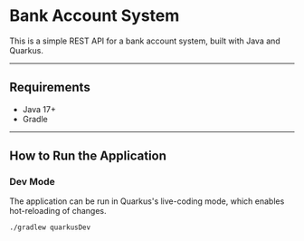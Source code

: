 # Bank Account System

This is a simple REST API for a bank account system, built with Java and Quarkus.

---

## Requirements

*   Java 17+
*   Gradle

---

## How to Run the Application

### Dev Mode

The application can be run in Quarkus's live-coding mode, which enables hot-reloading of changes.

```bash
./gradlew quarkusDev